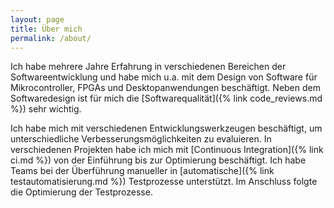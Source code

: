 ```yaml
---
layout: page
title: Über mich
permalink: /about/
---
```

Ich habe mehrere Jahre Erfahrung in verschiedenen Bereichen der Softwareentwicklung 
und habe mich u.a. mit dem Design von Software für Mikrocontroller, FPGAs und 
Desktopanwendungen beschäftigt. Neben dem Softwaredesign ist für mich die [Softwarequalität]({% link code_reviews.md %})
sehr wichtig.

Ich habe mich mit verschiedenen Entwicklungswerkzeugen beschäftigt, um unterschiedliche 
Verbesserungsmöglichkeiten zu evaluieren. In verschiedenen Projekten habe ich mich mit 
[Continuous Integration]({% link ci.md %}) von der Einführung bis zur Optimierung 
beschäftigt. Ich habe Teams bei der Überführung manueller in [automatische]({% link testautomatisierung.md %})
Testprozesse unterstützt. Im Anschluss folgte die Optimierung der Testprozesse.

